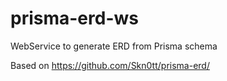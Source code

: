 # prisma-erd-ws
WebService to generate ERD from Prisma schema

Based on https://github.com/Skn0tt/prisma-erd/